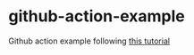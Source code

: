 # github-action-example

Github action example following [this tutorial](https://www.youtube.com/watch?v=N26xgQ7kLKo)
